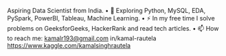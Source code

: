 Aspiring Data Scientist   from India.
•	🌱 Exploring Python, MySQL, EDA, PySpark, PowerBI, Tableau, Machine Learning.
•	⚡ In my free time I solve problems on GeeksforGeeks, HackerRank and read tech articles.
•	📫 How to reach me: kamalr193@gmail.com   in/kamal-rautela
https://www.kaggle.com/kamalsinghrautela

